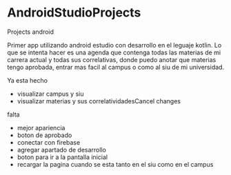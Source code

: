# AndroidStudioProjects
 Projects android
 
Primer app utilizando android estudio con desarrollo en el leguaje kotlin. Lo que se intenta hacer es una agenda que contenga todas las materias de mi carrera actual y todas sus correlativas, donde puedo anotar que materias tengo aprobada, entrar mas facil al campus o como al siu de mi universidad.

Ya esta hecho

- visualizar campus y siu
- visualizar materias y sus correlatividadesCancel changes

falta

- mejor apariencia
- boton de aprobado
- conectar con firebase
- agregar apartado de desarrollo
- boton para ir a la pantalla inicial
- recargar la pagina cuando se esta tanto en el siu como en el campus

